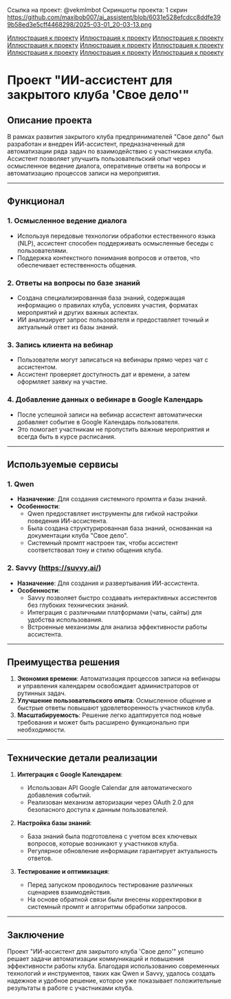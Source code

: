 Ссылка на проект: @vekmlmbot
Скриншоты проекта:
1 скрин https://github.com/maxibob007/ai_assistent/blob/6031e528efcdcc8ddfe399b58ed3e5cff4468298/2025-03-01_20-03-13.png

[Иллюстрация к проекту](https://example.com/image.png)
[Иллюстрация к проекту](https://example.com/image.png)
[Иллюстрация к проекту](https://example.com/image.png)
[Иллюстрация к проекту](https://example.com/image.png)
[Иллюстрация к проекту](https://example.com/image.png)
[Иллюстрация к проекту](https://example.com/image.png)
[Иллюстрация к проекту](https://example.com/image.png)
[Иллюстрация к проекту](https://example.com/image.png)
[Иллюстрация к проекту](https://example.com/image.png)


# Проект "ИИ-ассистент для закрытого клуба 'Свое дело'"

## Описание проекта

В рамках развития закрытого клуба предпринимателей "Свое дело" был разработан и внедрен ИИ-ассистент, предназначенный для автоматизации ряда задач по взаимодействию с участниками клуба. Ассистент позволяет улучшить пользовательский опыт через осмысленное ведение диалога, оперативные ответы на вопросы и автоматизацию процессов записи на мероприятия.

---

## Функционал

### 1. **Осмысленное ведение диалога**
   - Используя передовые технологии обработки естественного языка (NLP), ассистент способен поддерживать осмысленные беседы с пользователями.
   - Поддержка контекстного понимания вопросов и ответов, что обеспечивает естественность общения.

### 2. **Ответы на вопросы по базе знаний**
   - Создана специализированная база знаний, содержащая информацию о правилах клуба, условиях участия, форматах мероприятий и других важных аспектах.
   - ИИ анализирует запрос пользователя и предоставляет точный и актуальный ответ из базы знаний.

### 3. **Запись клиента на вебинар**
   - Пользователи могут записаться на вебинары прямо через чат с ассистентом.
   - Ассистент проверяет доступность дат и времени, а затем оформляет заявку на участие.

### 4. **Добавление данных о вебинаре в Google Календарь**
   - После успешной записи на вебинар ассистент автоматически добавляет событие в Google Календарь пользователя.
   - Это помогает участникам не пропустить важные мероприятия и всегда быть в курсе расписания.

---

## Используемые сервисы

### 1. **Qwen**
   - **Назначение**: Для создания системного промпта и базы знаний.
   - **Особенности**:
     - Qwen предоставляет инструменты для гибкой настройки поведения ИИ-ассистента.
     - Была создана структурированная база знаний, основанная на документации клуба "Свое дело".
     - Системный промпт настроен так, чтобы ассистент соответствовал тону и стилю общения клуба.

### 2. **Savvy (https://suvvy.ai/)**
   - **Назначение**: Для создания и развертывания ИИ-ассистента.
   - **Особенности**:
     - Savvy позволяет быстро создавать интерактивных ассистентов без глубоких технических знаний.
     - Интеграция с различными платформами (чаты, сайты) для удобства использования.
     - Встроенные механизмы для анализа эффективности работы ассистента.

---

## Преимущества решения

1. **Экономия времени**: Автоматизация процессов записи на вебинары и управления календарем освобождает администраторов от рутинных задач.
2. **Улучшение пользовательского опыта**: Осмысленное общение и быстрые ответы повышают удовлетворенность участников клуба.
3. **Масштабируемость**: Решение легко адаптируется под новые требования и может быть расширено функционально при необходимости.

---

## Технические детали реализации

1. **Интеграция с Google Календарем**:
   - Использован API Google Calendar для автоматического добавления событий.
   - Реализован механизм авторизации через OAuth 2.0 для безопасного доступа к данным пользователей.

2. **Настройка базы знаний**:
   - База знаний была подготовлена с учетом всех ключевых вопросов, которые возникают у участников клуба.
   - Регулярное обновление информации гарантирует актуальность ответов.

3. **Тестирование и оптимизация**:
   - Перед запуском проводилось тестирование различных сценариев взаимодействия.
   - На основе обратной связи были внесены корректировки в системный промпт и алгоритмы обработки запросов.

---

## Заключение

Проект "ИИ-ассистент для закрытого клуба 'Свое дело'" успешно решает задачи автоматизации коммуникаций и повышения эффективности работы клуба. Благодаря использованию современных технологий и инструментов, таких как Qwen и Savvy, удалось создать надежное и удобное решение, которое уже показывает положительные результаты в работе с участниками клуба.
